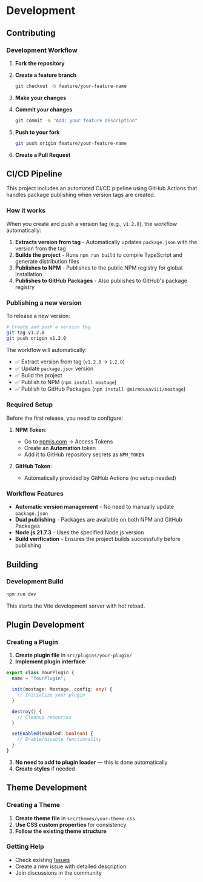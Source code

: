 # Development

## Contributing

### Development Workflow

1. **Fork the repository**
2. **Create a feature branch**
   ```bash
   git checkout -b feature/your-feature-name
   ```
3. **Make your changes**

4. **Commit your changes**
   ```bash
   git commit -m "Add: your feature description"
   ```
5. **Push to your fork**
   ```bash
   git push origin feature/your-feature-name
   ```
6. **Create a Pull Request**

## CI/CD Pipeline

This project includes an automated CI/CD pipeline using GitHub Actions that handles package publishing when version tags are created.

### How it works

When you create and push a version tag (e.g., `v1.2.0`), the workflow automatically:

1. **Extracts version from tag** - Automatically updates `package.json` with the version from the tag
2. **Builds the project** - Runs `npm run build` to compile TypeScript and generate distribution files
3. **Publishes to NPM** - Publishes to the public NPM registry for global installation
4. **Publishes to GitHub Packages** - Also publishes to GitHub's package registry

### Publishing a new version

To release a new version:

```bash
# Create and push a version tag
git tag v1.2.0
git push origin v1.2.0
```

The workflow will automatically:

- ✅ Extract version from tag (`v1.2.0` → `1.2.0`)
- ✅ Update `package.json` version
- ✅ Build the project
- ✅ Publish to NPM (`npm install mostage`)
- ✅ Publish to GitHub Packages (`npm install @mirmousaviii/mostage`)

### Required Setup

Before the first release, you need to configure:

1. **NPM Token**:
   - Go to [npmjs.com](https://www.npmjs.com) → Access Tokens
   - Create an **Automation** token
   - Add it to GitHub repository secrets as `NPM_TOKEN`

2. **GitHub Token**:
   - Automatically provided by GitHub Actions (no setup needed)

### Workflow Features

- **Automatic version management** - No need to manually update `package.json`
- **Dual publishing** - Packages are available on both NPM and GitHub Packages
- **Node.js 21.7.3** - Uses the specified Node.js version
- **Build verification** - Ensures the project builds successfully before publishing

## Building

### Development Build

```bash
npm run dev
```

This starts the Vite development server with hot reload.

## Plugin Development

### Creating a Plugin

1. **Create plugin file** in `src/plugins/your-plugin/`
2. **Implement plugin interface**:

```typescript
export class YourPlugin {
  name = "YourPlugin";

  init(mostage: Mostage, config: any) {
    // Initialize your plugin
  }

  destroy() {
    // Cleanup resources
  }

  setEnabled(enabled: boolean) {
    // Enable/disable functionality
  }
}
```

3. **No need to add to plugin loader** — this is done automatically
4. **Create styles** if needed

## Theme Development

### Creating a Theme

1. **Create theme file** in `src/themes/your-theme.css`
2. **Use CSS custom properties** for consistency
3. **Follow the existing theme structure**

### Getting Help

- Check existing [Issues](https://github.com/mirmousaviii/mostage/issues)
- Create a new issue with detailed description
- Join discussions in the community
